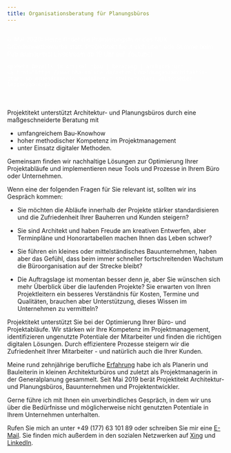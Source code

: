```yaml
---
title: Organisationsberatung für Planungsbüros
---
```


<div style="background: var(--blue800);color: white;border-radius: 2px;padding: 15px;margin: -15px;margin-bottom: 20px">
    <p>6. Mai 2020: Heute findet die Prämierungsfeier des NUK Gründerwettbewerbs statt.
    Projektitekt freut sich über jede Stimme beim Publikumspreis! Livestream ab 19
    Uhr auf <a href="https://www.youtube.com/watch?v=h7MClNxSPfE" style="color: white;margin-left: 1px">Youtube</a>!</p>

    <p>Mehr Details im Artikel "bau | beratung | architektur"
    <a href="https://www.bba-online.de/aktuell/meldungen/architektin-start-up-gruenderpreis-nominiert/" style="color: white">hier lesen</a>.</p>
</div>

Projektitekt unterstützt Architektur- und Planungsbüros durch eine maßgeschneiderte Beratung mit
* umfangreichem Bau-Knowhow
* hoher methodischer Kompetenz im Projektmanagement
* unter Einsatz digitaler Methoden.

Gemeinsam finden wir nachhaltige Lösungen zur Optimierung Ihrer Projektabläufe und implementieren neue Tools und Prozesse in Ihrem Büro oder Unternehmen.

Wenn eine der folgenden Fragen für Sie relevant ist, sollten wir ins Gespräch kommen:

  * Sie möchten die Abläufe innerhalb der Projekte stärker standardisieren und die Zufriedenheit
    Ihrer Bauherren und Kunden steigern?

  * Sie sind Architekt und haben Freude am kreativen Entwerfen, aber Terminpläne
    und Honorartabellen machen Ihnen das Leben schwer?

  * Sie führen ein kleines oder mittelständisches Bauunternehmen, haben aber das 
    Gefühl, dass beim immer schneller fortschreitenden Wachstum die Büroorganisation auf der Strecke
    bleibt?

  * Die Auftragslage ist momentan besser denn je, aber Sie wünschen sich mehr
    Überblick über die laufenden Projekte? Sie erwarten von Ihren Projektleitern
    ein besseres Verständnis für Kosten, Termine und Qualitäten, brauchen aber Unterstützung,
    dieses Wissen im Unternehmen zu vermitteln?
    
Projektitekt unterstützt Sie bei der Optimierung Ihrer Büro- und Projektabläufe. Wir stärken wir Ihre Kompetenz im Projektmanagement, identifizieren ungenutzte Potentiale der Mitarbeiter und finden die richtigen digitalen Lösungen. Durch effizientere Prozesse steigern wir die Zufriedenheit Ihrer Mitarbeiter - und natürlich auch die Ihrer Kunden.

Meine rund zehnjährige berufliche [Erfahrung](/referenzen) habe ich als Planerin und
Bauleiterin in kleinen Architekturbüros und zuletzt als Projektmanagerin in der
Generalplanung gesammelt. Seit Mai 2019 berät Projektitekt Architektur- und Planungsbüros, Bauunternehmen und Projektentwickler.

Gerne führe ich mit Ihnen ein unverbindliches Gespräch, in dem wir uns über die
Bedürfnisse und möglicherweise nicht genutzten Potentiale in Ihrem Unternehmen
unterhalten.

Rufen Sie mich an unter +49 (177) 63 101 89 oder schreiben Sie mir eine
[E-Mail](mailto:sylvia.schuster@projektitekt.de). Sie finden mich außerdem in
den sozialen Netzwerken auf
[Xing](https://www.xing.com/profile/SylviaC_Schuster/portfolio) und
[LinkedIn](https://www.linkedin.com/in/sylvia-c-schuster-14725310b/).
